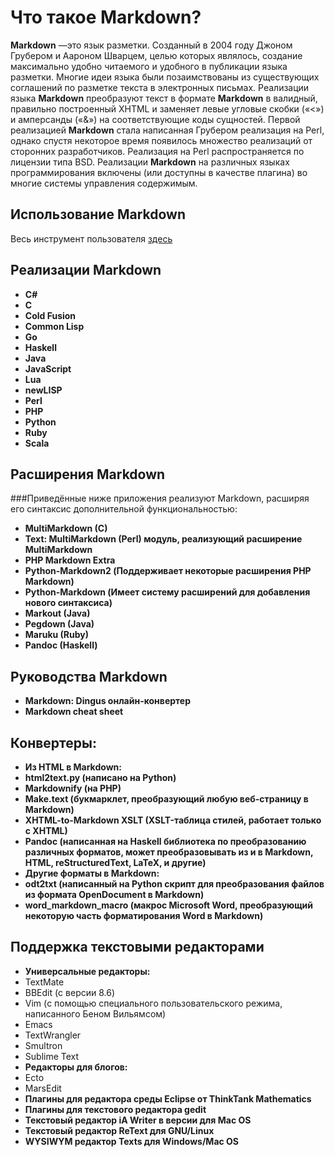   Что такое **Markdown**?
===========================
 **Markdown** —это язык разметки. Созданный в 2004 году Джоном Грубером и Аароном Шварцем, целью которых являлось, создание максимально удобно читаемого и удобного в публикации языка разметки. Многие идеи языка были позаимствованы из существующих соглашений по разметке текста в электронных письмах. Реализации языка **Markdown** преобразуют текст в формате **Markdown** в валидный, правильно построенный XHTML и заменяет левые угловые скобки («<») и амперсанды («&») на соответствующие коды сущностей. Первой реализацией **Markdown** стала написанная Грубером реализация на Perl, однако спустя некоторое время появилось множество реализаций от сторонних разработчиков. Реализация на Perl распространяется по лицензии типа BSD. Реализации **Markdown** на различных языках программирования включены (или доступны в качестве плагина) во многие системы управления содержимым.

 Использование **Markdown**
--------------------------
Весь инструмент пользователя [здесь](https://gist.github.com/SherozKarimov/3d5fa534b8dfeffb2312)
 
 Реализации **Markdown**
---------------------------
* **C#**
* **C**
* **Cold Fusion**
* **Common Lisp**
* **Go**
* **Haskell**
* **Java**
* **JavaScript**
* **Lua**
* **newLISP**
* **Perl**
* **PHP**
* **Python**
* **Ruby**
* **Scala**

Расширения **Markdown**
------------------------------

###Приведённые ниже приложения реализуют Markdown, расширяя его синтаксис дополнительной функциональностью:
* **MultiMarkdown (C)**
* **Text: MultiMarkdown (Perl) модуль, реализующий расширение MultiMarkdown**
* **PHP Markdown Extra**
* **Python-Markdown2 (Поддерживает некоторые расширения PHP Markdown)**
* **Python-Markdown (Имеет систему расширений для добавления нового синтаксиса)**
* **Markout (Java)**
* **Pegdown (Java)**
* **Maruku (Ruby)**
* **Pandoc (Haskell)**

Руководства **Markdown**
------------------------
* **Markdown: Dingus онлайн-конвертер**
* **Markdown cheat sheet**


Конвертеры:
---------------------------
* **Из HTML в Markdown:**
* **html2text.py (написано на Python)**
* **Markdownify (на PHP)**
* **Make.text (букмарклет, преобразующий любую веб-страницу в Markdown)**
* **XHTML-to-Markdown XSLT (XSLT-таблица стилей, работает только с XHTML)**
* **Pandoc (написанная на Haskell библиотека по преобразованию различных форматов,
может преобразовывать из и в Markdown, HTML, reStructuredText, LaTeX, и другие)**
* **Другие форматы в Markdown:**
* **odt2txt (написанный на Python скрипт для преобразования файлов из формата OpenDocument в Markdown)**
* **word_markdown_macro (макрос Microsoft Word, преобразующий некоторую часть форматирования Word в Markdown)**


Поддержка текстовыми редакторами
-----------------------------------

* **Универсальные редакторы:** 
* TextMate
* BBEdit (с версии 8.6) 
* Vim (с помощью специального пользовательского режима, написанного Беном Вильямсом) 
* Emacs 
* TextWrangler 
* Smultron 
* Sublime Text
* **Редакторы для блогов:** 
* Ecto 
* MarsEdit
* **Плагины для редактора среды Eclipse от ThinkTank Mathematics**
* **Плагины для текстового редактора gedit**
* **Текстовый редактор iA Writer в версии для Mac OS**
* **Текстовый редактор ReText для GNU/Linux**
* **WYSIWYM редактор Texts для Windows/Mac OS**
